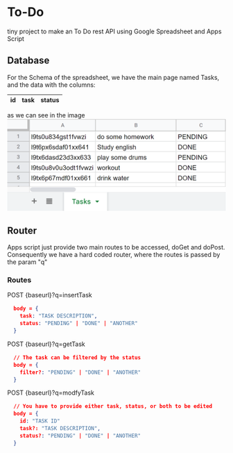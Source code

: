 # To-Do

tiny project to make an To Do rest API using Google Spreadsheet and Apps Script

## Database

For the Schema of the spreadsheet, we have the main page named Tasks, and the data with the columns:

| id  | task | status |
| --- | ---- | ------ |

as we can see in the image
<img src="./images/data.png">

## Router

Apps script just provide two main routes to be accessed, doGet and doPost. Consequently we have a hard coded router, where the routes is passed by the param "q"

### Routes

POST {baseurl}?q=insertTask

```json
  body = {
    task: "TASK DESCRIPTION",
    status: "PENDING" | "DONE" | "ANOTHER"
  }
```

POST {baseurl}?q=getTask

```json
  // The task can be filtered by the status
  body = {
    filter?: "PENDING" | "DONE" | "ANOTHER"
  }
```

POST {baseurl}?q=modfyTask

```json
  // You have to provide either task, status, or both to be edited
  body = {
    id: "TASK ID"
    task?: "TASK DESCRIPTION",
    status?: "PENDING" | "DONE" | "ANOTHER"
  }

```
